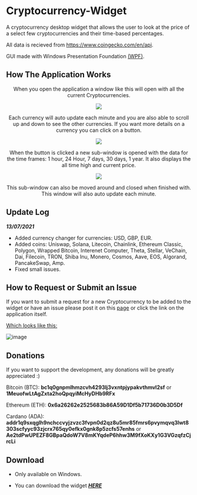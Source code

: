 # Cryptocurrency-Widget
A cryptocurrency desktop widget that allows the user to look at the price of a select few cryptocurrencies and their time-based percentages.

All data is recieved from https://www.coingecko.com/en/api.

GUI made with Windows Presentation Foundation [(WPF)](https://visualstudio.microsoft.com/vs/features/wpf/).

## How The Application Works

<p align="center">
When you open the application a window like this will open with all the current Cryptocurrencies.
</p>
  
<p align="center">
  <img src="https://user-images.githubusercontent.com/71614127/125785569-c92f64cd-783b-4722-8524-9ba24401c106.png">
</p>
<p align="center">
Each currency will auto update each minute and you are also able to scroll up and down to see the other currencies.
If you want more details on a currency you can click on a button.
</p>
<p align="center">
  <img src="https://user-images.githubusercontent.com/71614127/125785617-db30dd1a-992f-41b2-bf89-3fef101670b8.png">
</p>
<p align="center">
When the button is clicked a new sub-window is opened with the data for the time frames: 1 hour, 24 Hour, 7 days, 30 days, 1 year. It also displays the all time high and current price.
</p>
<p align="center">
  <img src="https://user-images.githubusercontent.com/71614127/123336610-0431e700-d53e-11eb-85ea-1170d4ea8860.png">
</p>
<p align="center">
This sub-window can also be moved around and closed when finished with. This window will also auto update each minute.
</p>

## Update Log

__*13/07/2021*__
  
  * Added currency changer for currencies: USD, GBP, EUR.
  * Added coins: Uniswap, Solana, Litecoin, Chainlink, Ethereum Classic, Polygon, Wrapped Bitcoin, Interenet Computer, Theta, Stellar, VeChain, Dai, Filecoin, TRON,       Shiba Inu, Monero, Cosmos, Aave, EOS, Algorand, PancakeSwap, Amp.
  * Fixed small issues.



## How to Request or Submit an Issue

If you want to submit a request for a new Cryptocurrency to be added to the widget or have an issue please post it on this [page](https://github.com/JM1F/Cryptocurrency-Widget/issues) or click the link on the application itself. 


<ins>Which looks like this:</ins>

![image](https://user-images.githubusercontent.com/71614127/123338073-262c6900-d540-11eb-8c93-bdf75b692163.png)

## Donations
If you want to support the development, any donations will be greatly appreciated :)


Bitcoin (BTC): **bc1q0gnpmlhmzcvh4293lj3vxntpjypakvthmvl2sf** or **1MeuofwLtAgZxta2hoQpqyiMcHyDHb9RFx**

Ethereum (ETH): **0x6a26262e2525683b86A59D1Df5b71736D0b3D5Df**

Cardano (ADA): **addr1q9sxqglh9nchccvyjzvzc3fvpn0d2qz8u5mr85fmrs6pvymqvq3lwt8303scfyyc93zjcrx765qy0efkx0gnk8p5zcfs57enhs** or **Ae2tdPwUPEZF8GBpaQdoW7V8mKYqdeP6hhw3M9fXoKXy1G3VGzqfzCjrcLi**

               
## Download

* Only available on Windows.

* You can download the widget ***<ins>[HERE](https://github.com/JM1F/Cryptocurrency-Widget/releases/download/v1.0/CryptocurrencyWidget.zip)</ins>***
